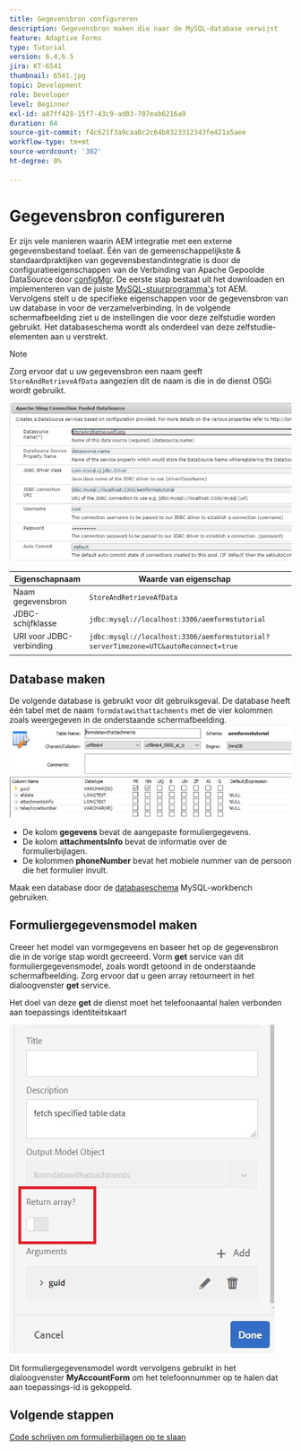 ```yaml
---
title: Gegevensbron configureren
description: Gegevensbron maken die naar de MySQL-database verwijst
feature: Adaptive Forms
type: Tutorial
version: 6.4,6.5
jira: KT-6541
thumbnail: 6541.jpg
topic: Development
role: Developer
level: Beginner
exl-id: a87ff428-15f7-43c9-ad03-707eab6216a9
duration: 64
source-git-commit: f4c621f3a9caa8c2c64b8323312343fe421a5aee
workflow-type: tm+mt
source-wordcount: '302'
ht-degree: 0%

---
```


# Gegevensbron configureren

Er zijn vele manieren waarin AEM integratie met een externe gegevensbestand toelaat. Één van de gemeenschappelijkste &amp; standaardpraktijken van gegevensbestandintegratie is door de configuratieeigenschappen van de Verbinding van Apache Gepoolde DataSource door [configMgr](http://localhost:4502/system/console/configMgr).
De eerste stap bestaat uit het downloaden en implementeren van de juiste [MySQL-stuurprogramma&#39;s](https://mvnrepository.com/artifact/mysql/mysql-connector-java) tot AEM.
Vervolgens stelt u de specifieke eigenschappen voor de gegevensbron van uw database in voor de verzamelverbinding. In de volgende schermafbeelding ziet u de instellingen die voor deze zelfstudie worden gebruikt. Het databaseschema wordt als onderdeel van deze zelfstudie-elementen aan u verstrekt.

>[!NOTE]
>Zorg ervoor dat u uw gegevensbron een naam geeft `StoreAndRetrieveAfData` aangezien dit de naam is die in de dienst OSGi wordt gebruikt.


![gegevensbron](assets/data-source.JPG)

| Eigenschapnaam | Waarde van eigenschap |   |
|---------------------|------------------------------------------------------------------------------------|---|
| Naam gegevensbron | `StoreAndRetrieveAfData` |   |
| JDBC-schijfklasse | `jdbc:mysql://localhost:3306/aemformstutorial` |   |
| URI voor JDBC-verbinding | `jdbc:mysql://localhost:3306/aemformstutorial?serverTimezone=UTC&autoReconnect=true` |   |
|                     |                                                                                    |   |


## Database maken


De volgende database is gebruikt voor dit gebruiksgeval. De database heeft één tabel met de naam `formdatawithattachments` met de vier kolommen zoals weergegeven in de onderstaande schermafbeelding.
![gegevensbank](assets/table-schema.JPG)

* De kolom **gegevens** bevat de aangepaste formuliergegevens.
* De kolom **attachmentsInfo** bevat de informatie over de formulierbijlagen.
* De kolommen **phoneNumber** bevat het mobiele nummer van de persoon die het formulier invult.

Maak een database door de [databaseschema](assets/data-base-schema.sql)
MySQL-workbench gebruiken.

## Formuliergegevensmodel maken

Creeer het model van vormgegevens en baseer het op de gegevensbron die in de vorige stap wordt gecreeerd.
Vorm **get** service van dit formuliergegevensmodel, zoals wordt getoond in de onderstaande schermafbeelding.
Zorg ervoor dat u geen array retourneert in het dialoogvenster **get** service.

Het doel van deze **get** de dienst moet het telefoonaantal halen verbonden aan toepassings identiteitskaart

![getService](assets/get-service.JPG)

Dit formuliergegevensmodel wordt vervolgens gebruikt in het dialoogvenster **MyAccountForm** om het telefoonnummer op te halen dat aan toepassings-id is gekoppeld.

## Volgende stappen

[Code schrijven om formulierbijlagen op te slaan](./store-form-attachments.md)
